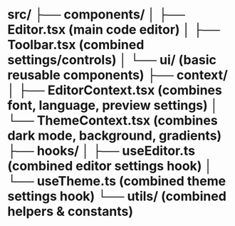 <h1>src/
  ├── components/
  │   ├── Editor.tsx        (main code editor)
  │   ├── Toolbar.tsx      (combined settings/controls)
  │   └── ui/              (basic reusable components)
  ├── context/
  │   ├── EditorContext.tsx  (combines font, language, preview settings)
  │   └── ThemeContext.tsx   (combines dark mode, background, gradients)
  ├── hooks/
  │   ├── useEditor.ts     (combined editor settings hook)
  │   └── useTheme.ts      (combined theme settings hook)
  └── utils/               (combined helpers & constants)</h1>
